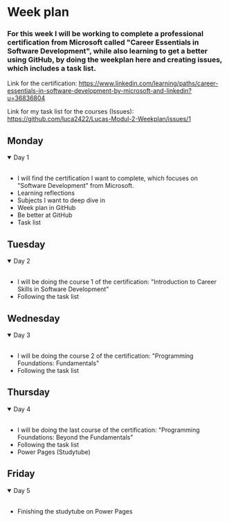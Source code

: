 # Week plan

### For this week I will be working to complete a professional certification from Microsoft called "Career Essentials in Software Development", while also learning to get a better using GitHub, by doing the weekplan here and creating issues, which includes a task list. 

Link for the certification: https://www.linkedin.com/learning/paths/career-essentials-in-software-development-by-microsoft-and-linkedin?u=36836804

Link for my task list for the courses (Issues): https://github.com/luca2422/Lucas-Modul-2-Weekplan/issues/1

## Monday

<details open>
<summary> Day 1 </summary>
<br>
  
- I will find the certification I want to complete, which focuses on "Software Development" from Microsoft.
- Learning reflections
- Subjects I want to deep dive in
- Week plan in GitHub
- Be better at GitHub
- Task list
</details>

## Tuesday

<details open>
<summary> Day 2 </summary>
<br>

- I will be doing the course 1 of the certification: "Introduction to Career Skills in Software Development"
- Following the task list 

</details>

## Wednesday

<details open>
<summary> Day 3 </summary>
<br>

- I will be doing the course 2 of the certification: "Programming Foundations: Fundamentals"
- Following the task list 

</details>

## Thursday

<details open>
<summary> Day 4 </summary>
<br>

- I will be doing the last course of the certification: "Programming Foundations: Beyond the Fundamentals"
- Following the task list
- Power Pages (Studytube)

</details>

## Friday
<details open>
<summary> Day 5 </summary>
<br>
  
- Finishing the studytube on Power Pages
</details>
